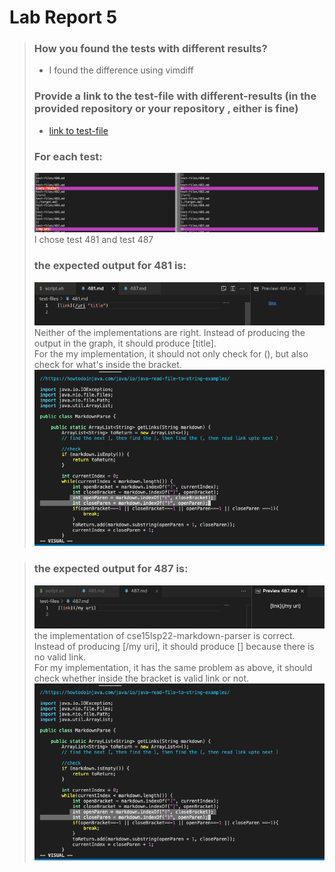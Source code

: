 # Lab Report 5
> ### How you found the tests with different results?
> * I found the difference using vimdiff
> ### Provide a link to the test-file with different-results (in the provided repository or your repository , either is fine)
> * [link to test-file](https://github.com/nidhidhamnani/markdown-parser/tree/main/test-files)
> ### For each test:
> ![Image](lab5-1.png)\
> I chose test 481 and test 487
> ### the expected output for 481 is:
> ![Image](lab5-3.png)\
> Neither of the implementations are right. Instead of producing the output in the graph, it should produce [title].\
> For the my implementation, it should not only check for (), but also check for what's inside the bracket. \
> ![Image](lab5-4.png)

> ### the expected output for 487 is:
> ![Image](lab5-2.png)\
> the implementation of cse15lsp22-markdown-parser is correct. Instead of producing [/my uri], it should produce [] because there is no valid link.\
> For my implementation, it has the same problem as above, it should check whether inside the bracket is valid link or not.\
> ![Image](lab5-4.png)

